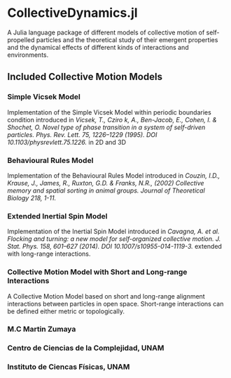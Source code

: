 # CollectiveDynamics.jl

A Julia language package of different models of collective motion of self-propelled particles and the theoretical study of their emergent properties and the dynamical effects of different kinds of interactions and environments.

## Included Collective Motion Models 

### Simple Vicsek Model
Implementation of the Simple Vicsek Model within periodic boundaries condition introduced in *Vicsek, T., Cziro ́k, A., Ben-Jacob, E., Cohen, I. & Shochet, O. Novel type of phase transition in a system of self-driven particles. Phys. Rev. Lett. 75, 1226–1229 (1995). DOI 10.1103/physrevlett.75.1226.* in 2D and 3D

### Behavioural Rules Model
Implementation of the Behavioural Rules Model introduced in *Couzin, I.D., Krause, J., James, R., Ruxton, G.D. & Franks, N.R., (2002) Collective memory and spatial sorting in animal groups. Journal of Theoretical Biology 218, 1-11.*

### Extended Inertial Spin Model
Implementation of the Inertial Spin Model introduced in *Cavagna, A. et al. Flocking and turning: a new model for self-organized collective motion. J. Stat. Phys. 158, 601–627 (2014). DOI 10.1007/s10955-014-1119-3.* extended with long-range interactions.

### Collective Motion Model with Short and Long-range Interactions
A Collective Motion Model based on short and long-range alignment interactions between particles in open space. Short-range interactions can be defined either metric or topologically.

### M.C Martin Zumaya
### Centro de Ciencias de la Complejidad, UNAM
### Instituto de Ciencas Físicas, UNAM
